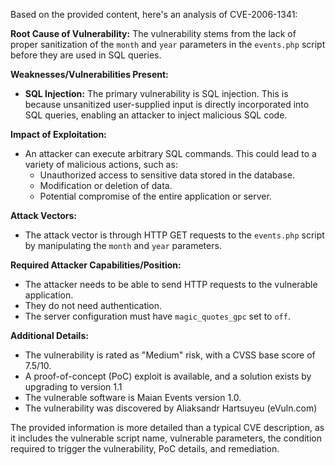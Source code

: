 Based on the provided content, here's an analysis of CVE-2006-1341:

**Root Cause of Vulnerability:**
The vulnerability stems from the lack of proper sanitization of the `month` and `year` parameters in the `events.php` script before they are used in SQL queries.

**Weaknesses/Vulnerabilities Present:**
- **SQL Injection:** The primary vulnerability is SQL injection. This is because unsanitized user-supplied input is directly incorporated into SQL queries, enabling an attacker to inject malicious SQL code.

**Impact of Exploitation:**
- An attacker can execute arbitrary SQL commands. This could lead to a variety of malicious actions, such as:
    - Unauthorized access to sensitive data stored in the database.
    - Modification or deletion of data.
    - Potential compromise of the entire application or server.

**Attack Vectors:**
- The attack vector is through HTTP GET requests to the `events.php` script by manipulating the `month` and `year` parameters.

**Required Attacker Capabilities/Position:**
- The attacker needs to be able to send HTTP requests to the vulnerable application.
- They do not need authentication.
- The server configuration must have `magic_quotes_gpc` set to `off`.

**Additional Details:**
- The vulnerability is rated as "Medium" risk, with a CVSS base score of 7.5/10.
- A proof-of-concept (PoC) exploit is available, and a solution exists by upgrading to version 1.1
- The vulnerable software is Maian Events version 1.0.
- The vulnerability was discovered by Aliaksandr Hartsuyeu (eVuln.com)

The provided information is more detailed than a typical CVE description, as it includes the vulnerable script name, vulnerable parameters, the condition required to trigger the vulnerability, PoC details, and remediation.